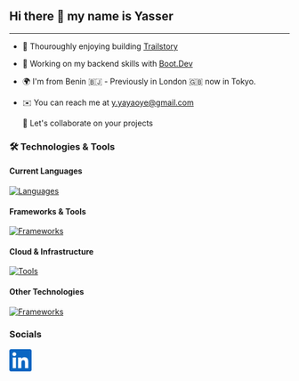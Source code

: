 ## Hi there 👋 my name is Yasser
---
- 🍃 Thouroughly enjoying building [Trailstory](https://github.com/hybridgreen/Trailstory)
- 🧠 Working on my backend skills with [Boot.Dev](https://www.boot.dev/u/hybridgreen)
- 🌍 I'm from Benin 🇧🇯 - Previously in London 🇬🇧 now in Tokyo.
- ✉️ You can reach me at y.yayaoye@gmail.com

  🤝 Let's collaborate on your projects


### 🛠️ Technologies & Tools

#### Current Languages
[![Languages](https://skillicons.dev/icons?i=ts,py,postgres,js,html,css)](https://skillicons.dev)

#### Frameworks & Tools
[![Frameworks](https://skillicons.dev/icons?i=nodejs,react,django,git,github,githubactions&perline=6)](https://skillicons.dev)

#### Cloud & Infrastructure
[![Tools](https://skillicons.dev/icons?i=aws,docker,kubernetes)](https://skillicons.dev)

#### Other Technologies
[![Frameworks](https://skillicons.dev/icons?i=c,cpp,arduino)](https://skillicons.dev)

### Socials
<a href="https://www.linkedin.com/in/yayaoye">
  <img src="img/linkedin.svg" alt="LinkedIn" width="40"/>
</a>

